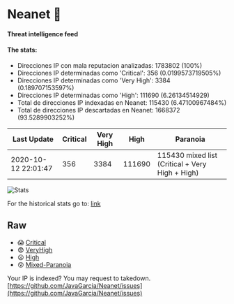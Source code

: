 # Neanet :hocho:
#### Threat intelligence feed
#### The stats:

- Direcciones IP con mala reputacion analizadas: 1783802 (100%)
- Direcciones IP determinadas como 'Critical':  356 (0.0199573719505%)
- Direcciones IP determinadas como 'Very High':  3384 (0.189707153597%)
- Direcciones IP determinadas como 'High':  111690 (6.26134514929)
- Total de direcciones IP indexadas en Neanet:  115430 (6.47100967484%)
- Total de direcciones IP descartadas en Neanet:  1668372 (93.5289903252%)

| Last Update | Critical | Very High | High | Paranoia |
| --- | --- | --- | --- | --- |
| 2020-10-12 22:01:47 | 356 | 3384 | 111690 | 115430 mixed list (Critical + Very High + High)|

![Stats](https://docs.google.com/spreadsheets/d/e/2PACX-1vSnaNMIXVabIpDJjufMlzH7poXnshF3mgd8Is1g9ytUEzVsP5my4Trn8f-xkoLLQ38xpL3HtmUexLo6/pubchart?oid=501124687&format=image)

For the historical stats go to: [link](/stats.csv)
## Raw
- :scream: [Critical](https://raw.githubusercontent.com/JavaGarcia/Neanet/master/blacklists/neanet_critical.txt)
- :fearful: [VeryHigh](https://raw.githubusercontent.com/JavaGarcia/Neanet/master/blacklists/neanet_veryHigh.txtt)
- :frowning: [High](https://raw.githubusercontent.com/JavaGarcia/Neanet/master/blacklists/neanet_high.txt)
- :dizzy_face: [Mixed-Paranoia](https://raw.githubusercontent.com/JavaGarcia/Neanet/master/blacklists/neanet_all.txt)


Your IP is indexed? You may request to takedown. [https://github.com/JavaGarcia/Neanet/issues](https://github.com/JavaGarcia/Neanet/issues)

























































































































































































































































































































































































































































































































































































































































































































































































































































































































































































































































































































































































































































































































































































































